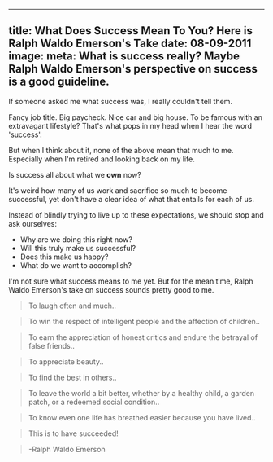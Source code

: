 ----
title: What Does Success Mean To You? Here is Ralph Waldo Emerson's Take
date: 08-09-2011
image:
meta: What is success really? Maybe Ralph Waldo Emerson's perspective on success is a good guideline.
----

If someone asked me what success was, I really couldn't tell them.

Fancy job title. Big paycheck. Nice car and big house. To be famous with an extravagant lifestyle? That's what pops in my head when I hear the word 'success'.

But when I think about it, none of the above mean that much to me. Especially when I'm retired and looking back on my life.

Is success all about what we **own** now?

It's weird how many of us work and sacrifice so much to become successful, yet don't have a clear idea of what that entails for each of us.

Instead of blindly trying to live up to these expectations, we should stop and ask ourselves:

* Why are we doing this right now?
* Will this truly make us successful?
* Does this make us happy?
* What do we want to accomplish?

I'm not sure what success means to me yet. But for the mean time, Ralph Waldo Emerson's take on success sounds pretty good to me.

> To laugh often and much..

> To win the respect of intelligent people and the affection of children..

> To earn the appreciation of honest critics and endure the betrayal of false friends..

> To appreciate beauty..

> To find the best in others..

> To leave the world a bit better, whether by a healthy child, a garden patch, or a redeemed social condition..

> To know even one life has breathed easier because you have lived..

> This is to have succeeded!

> -Ralph Waldo Emerson
